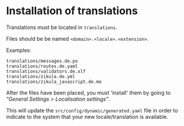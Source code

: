# Installation of translations

Translations must be located in `translations`.

Files should be be named `<domain>.<locale>.<extension>`.

Examples:

```
translations/messages.de.po
translations/routes.de.yaml
translations/validators.de.xlf
translations/zikula.de.yml
translations/zikula_javascript.de.mo
```

After the files have been placed, you must 'install' them by going to _"General Settings > Localisation settings"_.

This will update the `src/config/dynamic/generated.yaml` file in order to indicate to the system that your new locale/translation is available.
